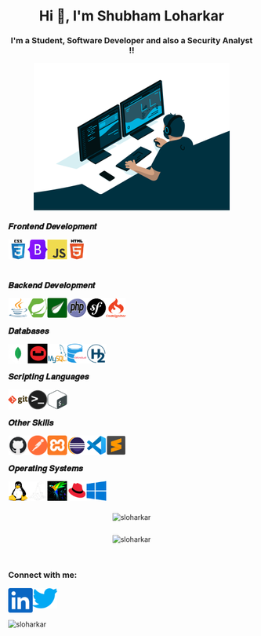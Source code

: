 <h1 align="center">Hi 👋, I'm Shubham Loharkar </h1>

<h3 align="center">I'm a Student, Software Developer and also a Security Analyst !!</h3>

<div align="center"> <img align="center" alt="coding" width="400px" src="Icons/code.gif" /> </div>

<h3 align="left">𝑭𝒓𝒐𝒏𝒕𝒆𝒏𝒅 𝑫𝒆𝒗𝒆𝒍𝒐𝒑𝒎𝒆𝒏𝒕</h3>
    <!--HTML5-->
    <a href="https://www.w3schools.com/html" target="blank">
        <img alt="HTML5" width="40px" height="40px" src="Icons/HTML.png" title="HTML5" />
    </a>
    <!--CSS3-->
    <a href="https://www.w3schools.com/css" target="blank">
        <img align="left" alt="CSS3" width="40px" height="40px" src="Icons/CSS.png" title="CSS3" />
    </a>
    <!--Bootstrap-->
    <a href="https://www.w3schools.com/bootstrap" target="blank">
        <img align="left" alt="bootstrap" width="40px" height="40px" src="Icons/Bootstrap.png" title="Bootstrap" />
    </a>
    <!--Javascript-->
    <a href="https://www.w3schools.com/js/default.asp" target="blank">
        <img align="left" alt="JavaScript" width="40px" height="40px" src="Icons/Javascript.png" title="JavaScript" />
    </a>
<br></br>

<h3 align="left">𝑩𝒂𝒄𝒌𝒆𝒏𝒅 𝑫𝒆𝒗𝒆𝒍𝒐𝒑𝒎𝒆𝒏𝒕</h3>
    <!--Java-->
    <a href="https://www.javatpoint.com/java-tutorial" target="blank">
        <img align="left" alt="Java" width="40px" height="40px" src="Icons/Java.png" title="Java" />
    </a>
    <!--Spring Framework-->
    <a href="https://www.javatpoint.com/spring-boot-tutorial" target="blank">
        <img align="left" alt="Spring Boot" width="40px" height="40px" src="Icons/Spring.png" title="Spring Boot" />
    </a>  
    <!--Thymleaf Template-->
    <a href="https://www.thymeleaf.org/doc/tutorials/3.0/usingthymeleaf.html" target="blank">
        <img align="left" alt="Thymeleaf" width="40px" height="40px" src="Icons/Thymleaf.png" title="Thymeleaf Template" />
    </a>  
    <!--PHP-->
    <a href="https://www.w3schools.com/php/" target="blank">
        <img align="left" alt="PHP" width="40px" height="40px" src="Icons/PHP.png" title="PHP" />
    </a>  
    <!--PHP Frameworks-->
    <a href="https://symfony.com/" target="blank">
        <img align="left" alt="Symfony" width="40px" height="40px" src="Icons/Symfony.png" title="Symfony" />
    </a>  
    <a href="https://codeigniter.com/" target="blank">
        <img align="left" alt="CodeIgniter" width="40px" height="40px" src="Icons/CodeIgniter.png" title="CodeIgniter" />
    </a>  
<br></br>

<h3 align="left">𝑫𝒂𝒕𝒂𝒃𝒂𝒔𝒆𝒔</h3>
    <!--MongoDB-->
    <a href="https://www.mongodb.com/" target="blank">
        <img align="left" alt="MongoDB" width="40px" height="40px" src="Icons/MongoDB.png" title="MongoDB" />
    </a>
    <!--CouchBase-->
    <a href="https://www.couchbase.com/" target="blank">
        <img align="left" alt="CouchBase" width="40px" height="40px" src="Icons/CouchBase.png" title="CouchBase" />
    </a>
    <!--MySQL-->
    <a href="https://www.tutorialspoint.com/mysql/index.htm" target="blank">
        <img align="left" alt="MySQL" width="40px" height="40px" src="Icons/Mysql.png" title="MySQL" />
    </a>
    <!--Oracle-->
    <a href="https://www.javatpoint.com/oracle-tutorial" target="blank">
        <img align="left" alt="Oracle" width="40px" height="40px" src="Icons/Oracle.png" title="Oracle" />
    </a>
    <!--Spring Boot H2 Database-->
    <a href="https://www.javatpoint.com/spring-boot-h2-database" target="blank">
        <img align="left" alt="H2" width="40px" height="40px" src="Icons/H2.png" title="H2" />
    </a>  
<br></br>

<h3 align="left">𝑺𝒄𝒓𝒊𝒑𝒕𝒊𝒏𝒈 𝑳𝒂𝒏𝒈𝒖𝒂𝒈𝒆𝒔</h3>
    <!--Git-->
        <img align="left" alt="Git" width="40px" height="40px" src="Icons/Git.png" title="Git" />
    <!--Terminal-->
        <img align="left" alt="Terminal" width="40px" height="40px" src="Icons/Terminal.png" />
    <!--Shell Script-->
        <img align="left" alt="Shell Script" width="40px" height="40px" src="Icons/Shell.png" />
<br></br>

<h3 align="left">𝑶𝒕𝒉𝒆𝒓 𝑺𝒌𝒊𝒍𝒍𝒔</h3>
    <!--GitHub-->
        <img align="left" alt="GitHub" width="40px" height="40px" src="Icons/Github.png" title="GitHub" />
    <!--Postman-->
        <img align="left" alt="Postman" width="40px" height="40px" src="Icons/Postman.png" title="Postman" />
    <!--Xampp-->
        <img align="left" alt="Xampp" width="40px" height="40px" src="Icons/Xampp.png" title="Xampp" />
    <!--Eclipse IDE-->
        <img align="left" alt="Eclipse" width="40px" height="40px" src="Icons/Eclipse.png" title="Eclipse IDE For Java Developer" />
    <!--Microsoft Visual Studio Code-->
        <img align="left" alt="VS Code" width="40px" height="40px" src="Icons/VS Code.png" title="Visual Studio Code" />
    <!--Sublime Text-->
        <img align="left" alt="Sublime Text" width="40px" height="40px" src="Icons/Sublime Text.png" title="Sublime Text" />
<br></br>

<h3 align="left">𝑶𝒑𝒆𝒓𝒂𝒕𝒊𝒏𝒈 𝑺𝒚𝒔𝒕𝒆𝒎𝒔</h3>
    <!--Linux-->
    <a href="https://www.linux.org/" target="blank">
        <img align="left" alt="Linux" width="40px" height="40px" src="Icons/Linux.png" title="Linux" />
    </a>
    <!--Kali Linux-->
    <a href="https://www.kali.org/" target="blank">
        <img align="left" alt="Kali Linux" width="40px" height="40px" src="Icons/Kali Linux.png" title="Kali Linux" />
    </a>
    <!--Parrot Linux-->
    <a href="https://www.parrotsec.org/" target="blank">
        <img align="left" alt="Parrot Linux" width="40px" height="40px" src="Icons/Parrot_Linux.jpg" title="Parrot Linux" />
    </a>
    <!--Red Hat Linux-->
    <a href="https://www.redhat.com/en" target="blank">
        <img align="left" alt="Red Hat" width="40px" height="40px" src="Icons/Red Hat Linux.png" title="Red Hat" />
    </a>
    <!--Microsoft Windows-->
    <a href="https://www.microsoft.com/en-in/windows" target="blank">
        <img align="left" alt="Windows" width="40px" height="40px" src="Icons/Windows.png" title="Windows 10"/>
    </a>
<br/><br/><br>

<!--![SLoharkar gitHub stats](https://github-readme-stats.vercel.app/api?username=sloharkar)-->

<div style="display: flex; justify-content: center; align-items: center; flex-direction: column;">
    <!-- GitHub profile card -->
    <p><img src="https://github-readme-stats-git-masterrstaa-rickstaa.vercel.app/api?username=sloharkar&rank_icon=github&locale=en" alt="sloharkar" /></p>
    <!-- Top languages -->
    <p><img src="https://github-readme-stats-git-masterrstaa-rickstaa.vercel.app/api/top-langs?username=sloharkar&langs_count=10&show_icons=true&locale=en&layout=compact" alt="sloharkar" /></p>
</div>


<!-- Previous Settings
<p>&nbsp;<img align="left" src="https://github-readme-stats-git-masterrstaa-rickstaa.vercel.app/api?username=sloharkar&rank_icon=github&locale=en" alt="sloharkar" /></p>

<p><img align="center" src="https://github-readme-stats-git-masterrstaa-rickstaa.vercel.app/api/top-langs?username=sloharkar&langs_count=10&show_icons=true&locale=en&layout=compact" alt="sloharkar" /></p>
-->

<br>
<h3 align="left">Connect with me:</h3>    
<p align="left">
<a href="https://www.linkedin.com/in/sloharkar" target="_blank"><img align="left" alt="linkedin" width="50px" src="Icons/linkedin.png" title="linkedin" /></a>
<a href="https://twitter.com/SLoharkar89" target="_blank"><img align="left" alt="twitter" width="50px" src="Icons/twitter.png" title="twitter" /></a>
</p>



</br><br></br>
<p align="left"> <img src="https://komarev.com/ghpvc/?username=sloharkar&label=Profile%20views&color=0e75b6&style=flat" alt="sloharkar" /> </p>


